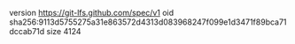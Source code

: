 version https://git-lfs.github.com/spec/v1
oid sha256:9113d5755275a31e863572d4313d083968247f099e1d3471f89bca71dccab71d
size 4124
